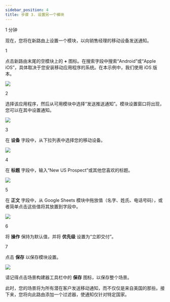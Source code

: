 ```yaml
---
sidebar_position: 4
title: 步骤 3. 设置另一个模块
---
```


1 分钟

现在，您将在新路由上设置一个模块，以向销售经理的移动设备发送通知。

1

点击新路由末尾的空模块上的 **+** 图标。在搜索字段中搜索“Android”或“Apple iOS”，具体取决于您安装移动应用程序的系统。在本示例中，我们使用 iOS 版本。

![](/img/get-started/image_033_a65d89f1.png?format=webp)

2

选择该应用程序，然后从可用模块中选择“发送推送通知”。模块设置窗口将出现，您可以在其中设置通知。

![](/img/get-started/image_006_51b2925d.png)

3

在 **设备** 字段中，从下拉列表中选择您的移动设备。

![](/img/get-started/image_095_56187daa.png)

4

在 **标题** 字段中，输入“New US Prospect”或其他您喜欢的标题。

![](/img/get-started/image_063_b47d4998.png?format=webp)

5

在 **正文** 字段中，从 Google Sheets 模块中拖放值（名字、姓氏、电话号码），或者简单点击这些值将其放置到字段中。

![](/img/get-started/image_055_8970f268.png?format=webp)

6

将 **操作** 保持为默认值，并将 **优先级** 设置为“立即交付”。

7

点击 **保存** 以保存模块设置。

![](/img/get-started/image_001_7b3c9b0f.png)

请记得点击场景构建器工具栏中的 **保存** 图标，以保存整个场景。

此时，您的场景将为所有潜在客户发送移动通知，而不仅仅是来自美国的那些。接下来，您将向此路由添加一个过滤器，使通知仅针对特定国家。
